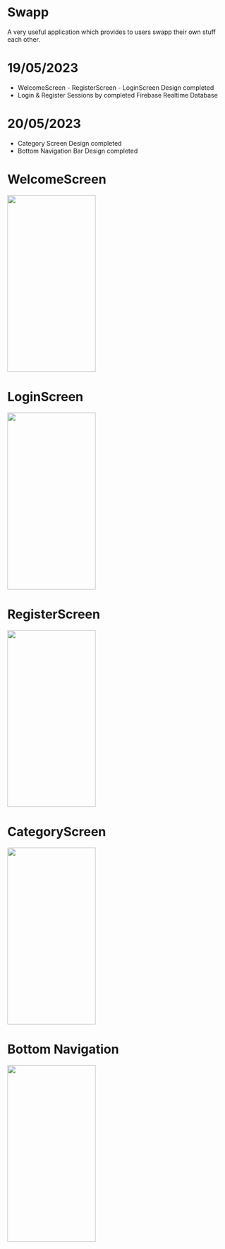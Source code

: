 # Swapp
A very useful application which provides to users swapp their own stuff each other.

# 19/05/2023

<ul>
  <li>WelcomeScreen - RegisterScreen - LoginScreen Design completed</li>
  <li>Login & Register Sessions by completed Firebase Realtime Database</li>

</ul>

# 20/05/2023

<ul>
  <li>Category Screen Design completed</li>
 <li>Bottom Navigation Bar Design completed</li>

</ul>

# WelcomeScreen 

<img src="https://gcdnb.pbrd.co/images/Ud3ok7dfHZVp.png?o=1" width="200" height="400">


# LoginScreen 


<img src="https://gcdnb.pbrd.co/images/FUtYKYaAhGdm.png?o=1" width="200" height="400">


# RegisterScreen

<img src="https://gcdnb.pbrd.co/images/B7WWwh8yKffs.png?o=1" width="200" height="400">


# CategoryScreen
<img src="https://media.giphy.com/media/v1.Y2lkPTc5MGI3NjExMThiZmY5MDMwMjFhNDA4MWRiMWY2Yjg5YjNhZThkZDRiYWM0YThhMyZlcD12MV9pbnRlcm5hbF9naWZzX2dpZklkJmN0PWc/MfE9QzSY2wowAPyCS0/giphy.gif" width="200" height="400">

# Bottom Navigation 
<img src="https://gcdnb.pbrd.co/images/jcar69qyNs2s.png?o=1" width="200" height="400">
